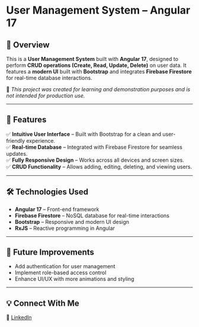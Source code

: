 # **User Management System – Angular 17**  

## **📌 Overview**  
This is a **User Management System** built with **Angular 17**, designed to perform **CRUD operations (Create, Read, Update, Delete)** on user data. It features a **modern UI** built with **Bootstrap** and integrates **Firebase Firestore** for real-time database interactions.  

🚀 *This project was created for learning and demonstration purposes and is not intended for production use.*  

---

## **🎯 Features**  
✅ **Intuitive User Interface** – Built with Bootstrap for a clean and user-friendly experience.  
✅ **Real-time Database** – Integrated with Firebase Firestore for seamless updates.  
✅ **Fully Responsive Design** – Works across all devices and screen sizes.  
✅ **CRUD Functionality** – Allows adding, editing, deleting, and viewing users.  

---

## **🛠️ Technologies Used**  
- **Angular 17** – Front-end framework  
- **Firebase Firestore** – NoSQL database for real-time interactions  
- **Bootstrap** – Responsive and modern UI design  
- **RxJS** – Reactive programming in Angular  

---


## **📌 Future Improvements**  
- Add authentication for user management  
- Implement role-based access control  
- Enhance UI/UX with more animations and styling  

---

## **💡 Connect With Me**  
🔗 [LinkedIn]([https://www.linkedin.com/in/bruno-hikaru-kabashima-da-fonseca-273217214/])  
